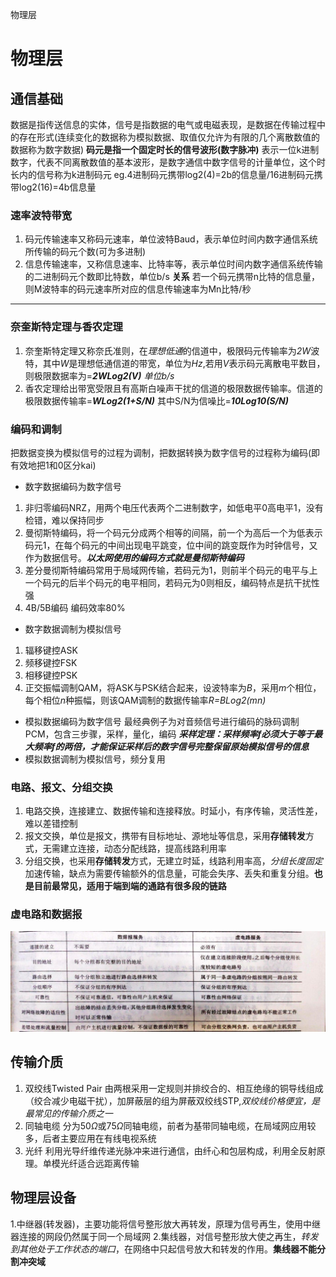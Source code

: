 物理层

# 物理层
## 通信基础
数据是指传送信息的实体，信号是指数据的电气或电磁表现，是数据在传输过程中的存在形式(连续变化的数据称为模拟数据、取值仅允许为有限的几个离散数值的数据称为数字数据)
**码元是指一个固定时长的信号波形(数字脉冲)**
表示一位k进制数字，代表不同离散数值的基本波形，是数字通信中数字信号的计量单位，这个时长内的信号称为k进制码元
eg.4进制码元携带log2(4)=2b的信息量/16进制码元携带log2(16)=4b信息量
### 速率波特带宽
1. 码元传输速率又称码元速率，单位波特Baud，表示单位时间内数字通信系统所传输的码元个数(可为多进制)
2. 信息传输速率，又称信息速率、比特率等，表示单位时间内数字通信系统传输的二进制码元个数即比特数，单位b/s
**关系**
若一个码元携带n比特的信息量，则M波特率的码元速率所对应的信息传输速率为Mn比特/秒
---
### 奈奎斯特定理与香农定理
1. 奈奎斯特定理又称奈氏准则，在*理想低通*的信道中，极限码元传输率为*2W*波特，其中*W*是理想低通信道的带宽，单位为*Hz*,若用*V*表示码元离散电平数目，则极限数据率为=***2WLog2(V)*** *单位b/s*
2. 香农定理给出带宽受限且有高斯白噪声干扰的信道的极限数据传输率。信道的极限数据传输率=***WLog2(1+S/N)***
其中S/N为信噪比=***10Log10(S/N)***
### 编码和调制
把数据变换为模拟信号的过程为调制，把数据转换为数字信号的过程称为编码(即有效地把1和0区分kai)
* 数字数据编码为数字信号
1. 非归零编码NRZ，用两个电压代表两个二进制数字，如低电平0高电平1，没有检错，难以保持同步
2. 曼彻斯特编码，将一个码元分成两个相等的间隔，前一个为高后一个为低表示码元1，在每个码元的中间出现电平跳变，位中间的跳变既作为时钟信号，又作为数据信号。***以太网使用的编码方式就是曼彻斯特编码***
3. 差分曼彻斯特编码常用于局域网传输，若码元为1，则前半个码元的电平与上一个码元的后半个码元的电平相同，若码元为0则相反，编码特点是抗干扰性强
4. 4B/5B编码 编码效率80%
* 数字数据调制为模拟信号
1. 辐移键控ASK
2. 频移键控FSK
3. 相移键控PSK
4. 正交振幅调制QAM，将ASK与PSK结合起来，设波特率为*B*，采用*m*个相位，每个相位*n*种振幅，则该QAM调制的数据传输率*R=BLog2(mn)*
* 模拟数据编码为数字信号
最经典例子为对音频信号进行编码的脉码调制PCM，包含三步骤，采样，量化，编码
***采样定理：采样频率f必须大于等于最大频率f的两倍，才能保证采样后的数字信号完整保留原始模拟信号的信息***
* 模拟数据调制为模拟信号，频分复用
### 电路、报文、分组交换
1. 电路交换，连接建立、数据传输和连接释放。时延小，有序传输，灵活性差，难以差错控制
2. 报文交换，单位是报文，携带有目标地址、源地址等信息，采用**存储转发**方式，无需建立连接，动态分配线路，提高线路利用率
3. 分组交换，也采用**存储转发**方式，无建立时延，线路利用率高，*分组长度固定*加速传输，缺点为需要传输额外的信息量，可能会失序、丢失和重复分组。**也是目前最常见，适用于端到端的通路有很多段的链路**
### 虚电路和数据报
![image](https://github.com/vimmak/Trivial/raw/master/datagram%20and%20visual%20circuit.jpg "datagram and visual circuit")
## 传输介质
1. 双绞线Twisted Pair
由两根采用一定规则并排绞合的、相互绝缘的铜导线组成（绞合减少电磁干扰），加屏蔽层的组为屏蔽双绞线STP,*双绞线价格便宜，是最常见的传输介质之一*
2. 同轴电缆
分为50$\Omega$或75$\Omega$同轴电缆，前者为基带同轴电缆，在局域网应用较多，后者主要应用在有线电视系统
3. 光纤
利用光导纤维传递光脉冲来进行通信，由纤心和包层构成，利用全反射原理。单模光纤适合远距离传输
## 物理层设备
1.中继器(转发器)，主要功能将信号整形放大再转发，原理为信号再生，使用中继器连接的网段仍然属于同一个局域网
2.集线器，对信号整形放大使之再生，*转发到其他处于工作状态的端口*，在网络中只起信号放大和转发的作用。**集线器不能分割冲突域**
